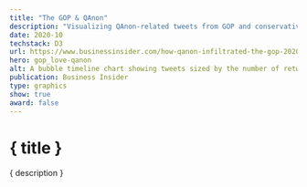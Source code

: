 ```yaml
---
title: "The GOP & QAnon"
description: "Visualizing QAnon-related tweets from GOP and conservative personalities"
date: 2020-10
techstack: D3
url: https://www.businessinsider.com/how-qanon-infiltrated-the-gop-2020-10
hero: gop_love-qanon
alt: A bubble timeline chart showing tweets sized by the number of retweets around the time of Trump's impeachment.
publication: Business Insider
type: graphics
show: true
award: false
---
```


# { title }

{ description }
